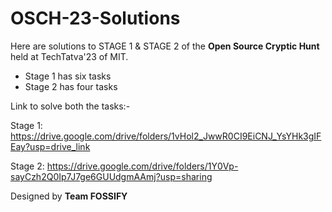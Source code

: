 # OSCH-23-Solutions

Here are solutions to STAGE 1 & STAGE 2 of the **Open Source Cryptic Hunt** held at TechTatva'23 of MIT.

* Stage 1 has six tasks 
* Stage 2 has four tasks

Link to solve both the tasks:-

Stage 1: https://drive.google.com/drive/folders/1vHol2_JwwR0CI9EiCNJ_YsYHk3gIFEay?usp=drive_link

Stage 2: https://drive.google.com/drive/folders/1Y0Vp-sayCzh2Q0Ip7J7ge6GUUdgmAAmj?usp=sharing

Designed by **Team FOSSIFY**
